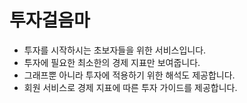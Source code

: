 # 투자걸음마
- 투자를 시작하시는 초보자들을 위한 서비스입니다.
- 투자에 필요한 최소한의 경제 지표만 보여줍니다.
- 그래프뿐 아니라 투자에 적용하기 위한 해석도 제공합니다.
- 회원 서비스로 경제 지표에 따른 투자 가이드를 제공합니다.
